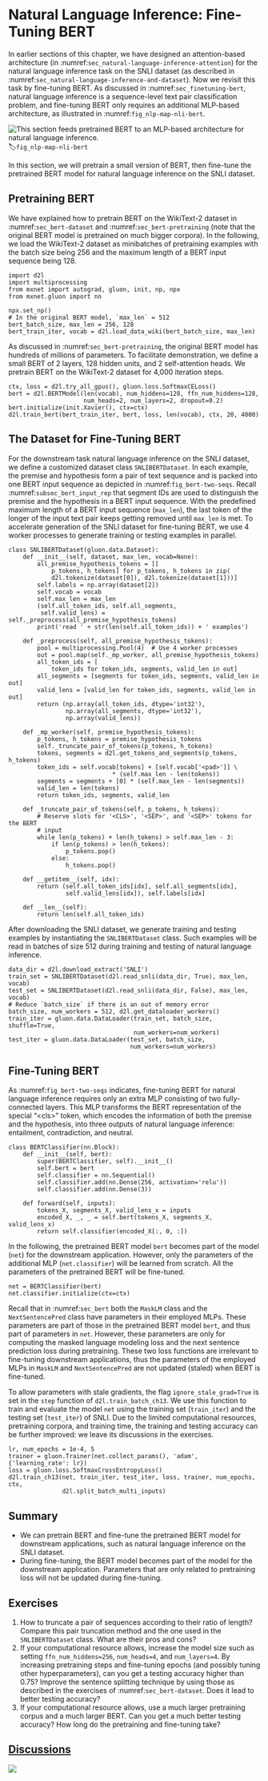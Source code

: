 # Natural Language Inference: Fine-Tuning BERT

In earlier sections of this chapter,
we have designed an attention-based architecture
(in :numref:`sec_natural-language-inference-attention`)
for the natural language inference task
on the SNLI dataset (as described in :numref:`sec_natural-language-inference-and-dataset`).
Now we revisit this task by fine-tuning BERT.
As discussed in :numref:`sec_finetuning-bert`,
natural language inference is a sequence-level text pair classification problem,
and fine-tuning BERT only requires an additional MLP-based architecture,
as illustrated in :numref:`fig_nlp-map-nli-bert`.

![This section feeds pretrained BERT to an MLP-based architecture for natural language inference.](../img/nlp-map-nli-bert.svg)
:label:`fig_nlp-map-nli-bert`

In this section,
we will pretrain a small version of BERT,
then fine-tune the pretrained BERT model
for natural language inference on the SNLI dataset.


## Pretraining BERT

We have explained how to pretrain BERT on the WikiText-2 dataset in
:numref:`sec_bert-dataset` and :numref:`sec_bert-pretraining`
(note that the original BERT model is pretrained on much bigger corpora).
In the following,
we load the WikiText-2 dataset as minibatches
of pretraining examples with the batch size being 256
and the maximum length of a BERT input sequence being 128.

```{.python .input  n=40}
import d2l
import multiprocessing
from mxnet import autograd, gluon, init, np, npx
from mxnet.gluon import nn

npx.set_np()
# In the original BERT model, `max_len` = 512
bert_batch_size, max_len = 256, 128
bert_train_iter, vocab = d2l.load_data_wiki(bert_batch_size, max_len)
```

As discussed in :numref:`sec_bert-pretraining`,
the original BERT model has hundreds of millions of parameters.
To facilitate demonstration,
we define a small BERT of 2 layers, 128 hidden units, and 2 self-attention heads.
We pretrain BERT on the WikiText-2 dataset for 4,000 iteration steps.

```{.python .input}
ctx, loss = d2l.try_all_gpus(), gluon.loss.SoftmaxCELoss()
bert = d2l.BERTModel(len(vocab), num_hiddens=128, ffn_num_hiddens=128,
                     num_heads=2, num_layers=2, dropout=0.2)
bert.initialize(init.Xavier(), ctx=ctx)
d2l.train_bert(bert_train_iter, bert, loss, len(vocab), ctx, 20, 4000)
```

## The Dataset for Fine-Tuning BERT

For the downstream task natural language inference on the SNLI dataset,
we define a customized dataset class `SNLIBERTDataset`.
In each example,
the premise and hypothesis form a pair of text sequence
and is packed into one BERT input sequence as depicted in :numref:`fig_bert-two-seqs`.
Recall :numref:`subsec_bert_input_rep` that segment IDs
are used to distinguish the premise and the hypothesis in a BERT input sequence.
With the predefined maximum length of a BERT input sequence (`max_len`),
the last token of the longer of the input text pair keeps getting removed until
`max_len` is met.
To accelerate generation of the SNLI dataset
for fine-tuning BERT,
we use 4 worker processes to generate training or testing examples in parallel.

```{.python .input  n=41}
class SNLIBERTDataset(gluon.data.Dataset):
    def __init__(self, dataset, max_len, vocab=None):
        all_premise_hypothesis_tokens = [[
            p_tokens, h_tokens] for p_tokens, h_tokens in zip(
            d2l.tokenize(dataset[0]), d2l.tokenize(dataset[1]))]
        self.labels = np.array(dataset[2])
        self.vocab = vocab
        self.max_len = max_len
        (self.all_token_ids, self.all_segments,
         self.valid_lens) = self._preprocess(all_premise_hypothesis_tokens)
        print('read ' + str(len(self.all_token_ids)) + ' examples')

    def _preprocess(self, all_premise_hypothesis_tokens):
        pool = multiprocessing.Pool(4)  # Use 4 worker processes
        out = pool.map(self._mp_worker, all_premise_hypothesis_tokens)
        all_token_ids = [
            token_ids for token_ids, segments, valid_len in out]
        all_segments = [segments for token_ids, segments, valid_len in out]
        valid_lens = [valid_len for token_ids, segments, valid_len in out]
        return (np.array(all_token_ids, dtype='int32'),
                np.array(all_segments, dtype='int32'), 
                np.array(valid_lens))

    def _mp_worker(self, premise_hypothesis_tokens):
        p_tokens, h_tokens = premise_hypothesis_tokens
        self._truncate_pair_of_tokens(p_tokens, h_tokens)
        tokens, segments = d2l.get_tokens_and_segments(p_tokens, h_tokens)
        token_ids = self.vocab[tokens] + [self.vocab['<pad>']] \
                             * (self.max_len - len(tokens))
        segments = segments + [0] * (self.max_len - len(segments))
        valid_len = len(tokens)
        return token_ids, segments, valid_len

    def _truncate_pair_of_tokens(self, p_tokens, h_tokens):
        # Reserve slots for '<CLS>', '<SEP>', and '<SEP>' tokens for the BERT
        # input
        while len(p_tokens) + len(h_tokens) > self.max_len - 3:
            if len(p_tokens) > len(h_tokens):
                p_tokens.pop()
            else:
                h_tokens.pop()

    def __getitem__(self, idx):
        return (self.all_token_ids[idx], self.all_segments[idx],
                self.valid_lens[idx]), self.labels[idx]

    def __len__(self):
        return len(self.all_token_ids)
```

After downloading the SNLI dataset,
we generate training and testing examples
by instantiating the `SNLIBERTDataset` class.
Such examples will be read in batches of size 512 during training and testing
of natural language inference.

```{.python .input  n=42}
data_dir = d2l.download_extract('SNLI')
train_set = SNLIBERTDataset(d2l.read_snli(data_dir, True), max_len, vocab)
test_set = SNLIBERTDataset(d2l.read_snli(data_dir, False), max_len, vocab)
# Reduce `batch_size` if there is an out of memory error
batch_size, num_workers = 512, d2l.get_dataloader_workers()
train_iter = gluon.data.DataLoader(train_set, batch_size, shuffle=True,
                                   num_workers=num_workers)
test_iter = gluon.data.DataLoader(test_set, batch_size,
                                  num_workers=num_workers)
```

## Fine-Tuning BERT

As :numref:`fig_bert-two-seqs` indicates,
fine-tuning BERT for natural language inference
requires only an extra MLP consisting of two fully-connected layers.
This MLP transforms the
BERT representation of the special “&lt;cls&gt;” token,
which encodes the information of both the premise and the hypothesis,
into three outputs of natural language inference:
entailment, contradiction, and neutral.

```{.python .input  n=44}
class BERTClassifier(nn.Block):
    def __init__(self, bert):
        super(BERTClassifier, self).__init__()
        self.bert = bert
        self.classifier = nn.Sequential()
        self.classifier.add(nn.Dense(256, activation='relu'))
        self.classifier.add(nn.Dense(3))

    def forward(self, inputs):
        tokens_X, segments_X, valid_lens_x = inputs
        encoded_X, _, _ = self.bert(tokens_X, segments_X, valid_lens_x)
        return self.classifier(encoded_X[:, 0, :])
```

In the following,
the pretrained BERT model `bert` becomes part of the model (`net`) for
the downstream application.
However, only the parameters of the additional MLP (`net.classifier`) will be learned from scratch.
All the parameters of the pretrained BERT will be fine-tuned.

```{.python .input}
net = BERTClassifier(bert)
net.classifier.initialize(ctx=ctx)
```

Recall that
in :numref:`sec_bert`
both the `MaskLM` class and the `NextSentencePred` class
have parameters in their employed MLPs.
These parameters are part of those in the pretrained BERT model
`bert`, and thus part of parameters in `net`.
However, these parameters are only for computing
the masked language modeling loss
and the next sentence prediction loss
during pretraining.
These two loss functions are irrelevant to fine-tuning downstream applications,
thus the parameters of the employed MLPs in 
`MaskLM` and `NextSentencePred` are not updated (staled) when BERT is fine-tuned.

To allow parameters with stale gradients,
the flag `ignore_stale_grad=True` is set in the `step` function of `d2l.train_batch_ch13`.
We use this function to train and evaluate the model `net` using the training set
(`train_iter`) and the testing set (`test_iter`) of SNLI.
Due to the limited computational resources, pretraining corpora,
and training time, the training and testing accuracy
can be further improved: we leave its discussions in the exercises.

```{.python .input  n=46}
lr, num_epochs = 1e-4, 5
trainer = gluon.Trainer(net.collect_params(), 'adam', {'learning_rate': lr})
loss = gluon.loss.SoftmaxCrossEntropyLoss()
d2l.train_ch13(net, train_iter, test_iter, loss, trainer, num_epochs, ctx,
               d2l.split_batch_multi_inputs)
```

## Summary

* We can pretrain BERT and fine-tune the pretrained BERT model for downstream applications, such as natural language inference on the SNLI dataset.
* During fine-tuning, the BERT model becomes part of the model for the downstream application. Parameters that are only related to pretraining loss will not be updated during fine-tuning. 


## Exercises

1. How to truncate a pair of sequences according to their ratio of length? Compare this pair truncation method and the one used in the `SNLIBERTDataset` class. What are their pros and cons?
2. If your computational resource allows, increase the model size such as setting `ffn_num_hiddens=256`, `num_heads=4`, and `num_layers=4`. By increasing pretraining steps and fine-tuning epochs (and possibly tuning other hyperparameters), can you get a testing accuracy higher than 0.75? Improve the sentence splitting technique by using those as described in the exercises of :numref:`sec_bert-dataset`. Does it lead to better testing accuracy?
3. If your computational resource allows, use a much larger pretraining corpus and a much larger BERT. Can you get a much better testing accuracy? How long do the pretraining and fine-tuning take?


## [Discussions](https://discuss.mxnet.io/t/5870)

![](../img/qr_natural-language-inference-bert.svg)
